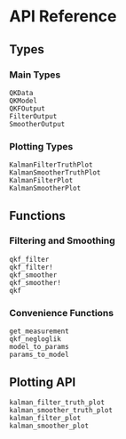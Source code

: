 # API Reference

## Types

### Main Types
```@docs
QKData
QKModel
QKFOutput
FilterOutput
SmootherOutput
```

### Plotting Types
```@docs
KalmanFilterTruthPlot
KalmanSmootherTruthPlot 
KalmanFilterPlot
KalmanSmootherPlot
```


## Functions    

### Filtering and Smoothing
```@docs
qkf_filter
qkf_filter!
qkf_smoother
qkf_smoother!
qkf
```

### Convenience Functions
```@docs
get_measurement
qkf_negloglik
model_to_params
params_to_model
```


## Plotting API

```@docs
kalman_filter_truth_plot
kalman_smoother_truth_plot
kalman_filter_plot
kalman_smoother_plot
```
